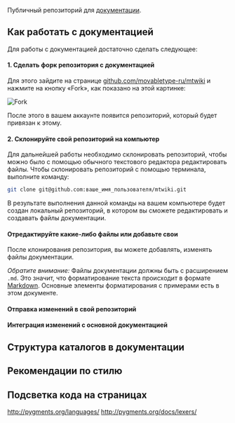 Публичный репозиторий для [документации](https://github.com/movabletype-ru/movabletype/wiki).

## Как работать с документацией

Для работы с документацией достаточно сделать следующее: 

#### 1. Сделать форк репозитория с документацией

Для этого зайдите на странице [github.com/movabletype-ru/mtwiki](https://github.com/movabletype-ru/mtwiki) и нажмите на кнопку «Fork», как показано на этой картинке:

<img src="http://saahov.ru/assets/2011/06/github-fork-link.png" alt="Fork" />

После этого в вашем аккаунте появится репозиторий, который будет привязан к этому.

#### 2. Склонируйте свой репозиторий на компьютер

Для дальнейшей работы необходимо склонировать репозиторий, чтобы можно было с помощью обычного текстового редактора редактировать файлы.
Чтобы склонировать репозиторий с помощью терминала, выполните команду:
```bash
git clone git@github.com:ваше_имя_пользователя/mtwiki.git
```

В результате выполнения данной команды на вашем компьютере будет создан локальный репозиторий, в котором вы сможете редактировать и создавать файлы документации.

#### Отредактируйте какие-либо файлы или добавьте свои

После клонирования репозитория, вы можете добавлять, изменять файлы документации. 


_Обратите внимание:_ Файлы документации должны быть с расширением `.md`. Это значит, что форматирование текста происходит в формате [Markdown](http://ru.wikipedia.org/wiki/Markdown). Основные элементы форматирования с примерами есть в этом документе.



#### Отправка изменений в свой репозиторий

#### Интеграция изменений с основной документацией

## Структура каталогов в документации

## Рекомендации по стилю

## Подсветка кода на страницах

http://pygments.org/languages/
http://pygments.org/docs/lexers/

